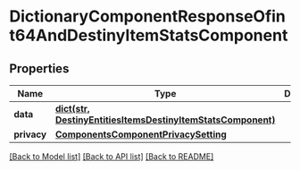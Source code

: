 # DictionaryComponentResponseOfint64AndDestinyItemStatsComponent

## Properties
Name | Type | Description | Notes
------------ | ------------- | ------------- | -------------
**data** | [**dict(str, DestinyEntitiesItemsDestinyItemStatsComponent)**](DestinyEntitiesItemsDestinyItemStatsComponent.md) |  | [optional] 
**privacy** | [**ComponentsComponentPrivacySetting**](ComponentsComponentPrivacySetting.md) |  | [optional] 

[[Back to Model list]](../README.md#documentation-for-models) [[Back to API list]](../README.md#documentation-for-api-endpoints) [[Back to README]](../README.md)


